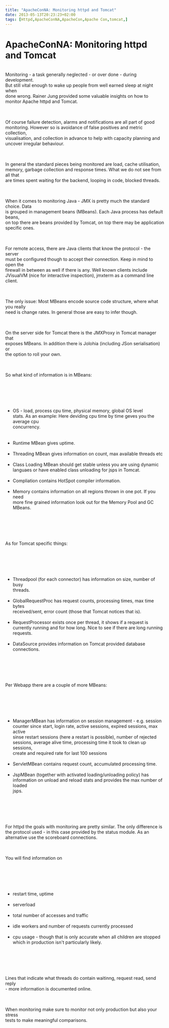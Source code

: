 ```yaml
---
title: "ApacheConNA: Monitoring httpd and Tomcat"
date: 2013-05-13T20:23:23+02:00
tags: [Httpd,ApacheConNA,ApacheCon,Apache Con,tomcat,]
---
```


# ApacheConNA: Monitoring httpd and Tomcat


<P><br>Monitoring - a task generally neglected - or over done - during development.<br>But still vital enough to wake 
up people from well earned sleep at night when<br>done wrong. Rainer Jung provided some valuable insights on how to 
monitor Apache httpd and Tomcat.<br><br><P><br>Of course failure detection, alarms and notifications are all part of 
good<br>monitoring. However so is avoidance of false positives and metric collection,<br>visualisation, and collection 
in advance to help with capacity planning and<br>uncover irregular behaviour.<br><br><P><br>In general the standard 
pieces being monitored are load, cache utilisation,<br>memory, garbage collection and response times. What we do not 
see from all that<br>are times spent waiting for the backend, looping in code, blocked threads.<br><br><P><br>When it 
comes to monitoring Java - JMX is pretty much the standard choice. Data<br>is grouped in management beans (MBeans). 
Each Java process has default beans,<br>on top there are beans provided by Tomcat, on top there may be 
application<br>specific ones.<br><br><P><br>For remote access, there are Java clients that know the protocol - the 
server<br>must be configured though to accept their connection. Keep in mind to open the<br>firewall in between as well 
if there is any. Well known clients include<br>JVisualVM (nice for interactive inspection), jmxterm as a command line 
client.<br><br><P><br>The only issue: Most MBeans encode source code structure, where what you really<br>need is change 
rates. In general those are easy to infer though.<br><br><P><br>On the server side for Tomcat there is the JMXProxy in 
Tomcat manager that<br>exposes MBeans. In addition there is Jolohia (including JSon serialisation) or<br>the option to 
roll your own.<br><br><P><br>So what kind of information is in MBeans:<br><br><P><br><br><UL><br><LI>OS - load, process 
cpu time, physical memory, global OS level<br>stats. As an example: Here deviding cpu time by time  geves you the 
average cpu<br>concurrency.<br></LI><br></LI><br><LI>Runtime MBean gives uptime.<br></LI><br><LI>Threading MBean gives 
information on count, max available threads etc<br></LI><br><LI>Class Loading MBean should get stable unless you are 
using dynamic<br>languaes or have enabled class unloading for jsps in Tomcat.<br></LI><br><LI>Compliation contains 
HotSpot compiler information.<br></LI><br><LI>Memory contains information on all regions thrown in one pot. If you 
need<br>more fine grained information look out for the Memory Pool and GC MBeans.<br></LI><br></UL><br><br><P><br>As 
for Tomcat specific things:<br><br><P><br><br><UL><br><LI>Threadpool (for each connector) has information on size, 
number of busy<br>threads.<br></LI><br><LI>GlobalRequestProc has request counts, processing times, max time 
bytes<br>received/sent, error count (those that Tomcat notices that is).<br></LI><br><LI>RequestProcessor exists once 
per thread, it shows if a request is<br>currently running and for how long. Nice to see if there are long 
running<br>requests.<br></LI><br><LI>DataSource provides information on Tomcat provided database 
connections.<br></LI><br></UL><br><br><P><br>Per Webapp there are a couple of more 
MBeans:<br><br><P><br><br><UL><br><LI>ManagerMBean has information on session management - e.g. session<br>counter 
since start, login rate, active sessions, expired sessions, max active<br>sinse restart sessions (here a restart is 
possible), number of rejected<br>sessions, average alive time, processing time it took to clean up sessions,<br>create 
and required rate for last 100 sessions<br></LI><br><LI>ServletMBean contains request count, accumulated processing 
time.<br></LI><br><LI>JspMBean (together with activated loading/unloading policy) has<br>information on unload and 
reload stats and provides the max number of loaded<br>jsps.<br></LI><br></UL><br><br><P><br>For httpd the goals with 
monitoring are pretty similar. The only difference is<br>the protocol used - in this case provided by the status 
module. As an<br>alternative use the scoreboard connections.<br><br><P><br>You will find information 
on<br><br><P><br><br><UL><br><LI>restart time, uptime<br></LI><br><LI>serverload<br></LI><br><LI>total number of 
accesses and traffic<br></LI><br><LI>idle workers and number of requests currently processed<br></LI><br><LI>cpu usage 
- though that is only accurate when all children are stopped<br>which in production isn't particularly 
likely.<br></LI><br></UL><br><br><P><br>Lines that indicate what threads do contain waitinng, request read, send 
reply<br>- more information is documented online.<br><br><P><br>When monitoring make sure to monitor not only 
production but also your stress<br>tests to make meaningful comparisons.<br><br><P><br>
